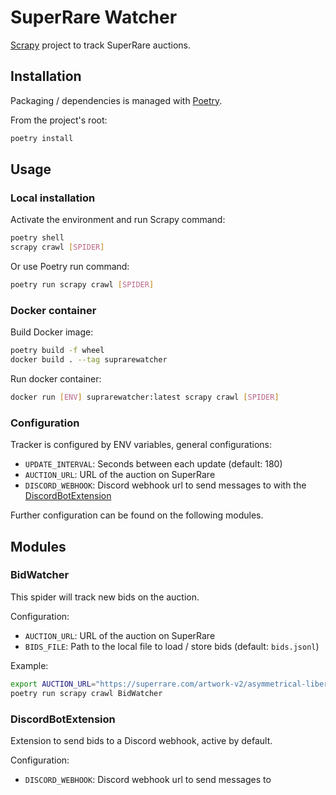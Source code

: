 # SuperRare Watcher

[Scrapy](https://github.com/scrapy/scrapy) project to track SuperRare auctions.

## Installation

Packaging / dependencies is managed with [Poetry](https://python-poetry.org/docs/#installation).

From the project's root:

```bash
poetry install
```

## Usage

### Local installation

Activate the environment and run Scrapy command:

```bash
poetry shell
scrapy crawl [SPIDER]
```

Or use Poetry run command:

```bash
poetry run scrapy crawl [SPIDER]
```

### Docker container

Build Docker image:

```bash
poetry build -f wheel
docker build . --tag suprarewatcher
```

Run docker container:

```bash
docker run [ENV] suprarewatcher:latest scrapy crawl [SPIDER]
```

### Configuration

Tracker is configured by ENV variables, general configurations:

- `UPDATE_INTERVAL`: Seconds between each update (default: 180)
- `AUCTION_URL`: URL of the auction on SuperRare
- `DISCORD_WEBHOOK`: Discord webhook url to send messages to with the [DiscordBotExtension](#discordbotextension)

Further configuration can be found on the following modules.

## Modules

### BidWatcher

This spider will track new bids on the auction.

Configuration:

- `AUCTION_URL`: URL of the auction on SuperRare
- `BIDS_FILE`: Path to the local file to load / store bids (default: `bids.jsonl`)

Example:

```bash
export AUCTION_URL="https://superrare.com/artwork-v2/asymmetrical-liberation-29715"
poetry run scrapy crawl BidWatcher
```

### DiscordBotExtension

Extension to send bids to a Discord webhook, active by default.

Configuration:

- `DISCORD_WEBHOOK`: Discord webhook url to send messages to
